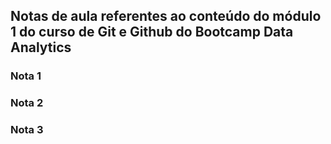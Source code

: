 ## Notas de aula referentes ao conteúdo do módulo 1 do curso de Git e Github do Bootcamp Data Analytics

### Nota 1

### Nota 2

### Nota 3
